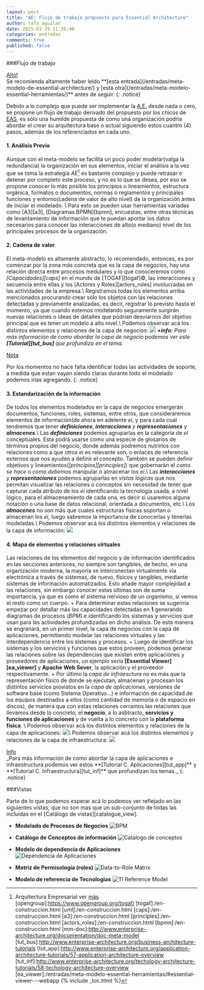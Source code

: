 ```yaml
---
layout: post
title: "AE: Flujo de trabajo propuesto para Essential Architecture"
author: rafa_aguilar
date: 2015-03-29 11:35:40
categories: entradas
comments: true
published: false
---
```


###Flujo de trabajo

<div markdown="0"><a href="#" class="btn btn-danger">Alto!</a></div>
Se recomienda altamente haber leído **[esta entrada](/entradas/meta-modelo-de-essential-architecture/) y [esta otra](/entradas/meta-modelo-essential-herramientas/)** antes de seguir.
{: .notice}

Debido a lo complejo que puede ser implementar la [A.E.][AE] desde nada o cero, se propone un flujo de trabajo derivado del propuesto por los chicos de [EAS][eas], es sólo una humilde propuesta de como una organización podría abordar el crear su arquitectura base o actual siguiendo estos cuantro (4) pasos, además de los referenciados en cada uno.

#### **1.** **Análisis Previo**

Aunque con el meta-modelo se facilita un poco poder modelar(valga la redundancia) la organización en sus elementos, iniciar el análisis a la vez que se toma la estrategia *AE*[^1] es bastante complejo y puede retrasar o detener por completo este proceso, y no es lo que se desea, por eso se propone conocer lo más posible los principios o lineamientos, estructura orgánica, formatos o documentos, normas o reglamentos y principales funciones y entorno(cadena de valor de alto nivel) de la organización antes de iniciar el modelado. \\
Para esto se pueden usar herramientas variadas como [A3][a3], [Diagramas BPMN][bpmn], encuestas, entre otras técnicas de levantamiento de información que te puedan aportar los datos necesarios para conocer las interacciones de alto(o mediano) nivel de los principales procesos de la organización.

#### **2.** **Cadena de valor**
El meta-modelo es altamente abstracto, lo recomendado, entonces, es por comenzar por la zona más concreta que es la capa de negocios, hay una relación directa entre procesos medulares y lo que conoceremos como *[Capacidades][caps]* en el mundo de [TOGAF][togaf]&copy;, las interacciones y secuencia entre ellas y los [Actores y Roles][actors_roles] involucradas en las actividades de la empresa.\\
Registramos todas los elementos arriba mencionados procurando crear sólo los objetos con las relaciones detectadas y previamente analizadas, es decir, registrar lo previsto hasta el momento, ya que cuando estemos modelando seguramente surgirán nuevas relaciones o ideas de detalles que podrían desviarnos del objetivo principal que es tener un modelo a alto nivel.\\
Podemos observar acá los distintos elementos y relaciones de la capa de negocios:  ![](http://www.enterprise-architecture.org/images/stories/essential/tutorials/layers/business_layer_overview.png)
_**+info:** Para más información de como abordar la capa de negocio podemos ver este **[Tutorial][tut_bus]** que profundiza en el tema._

<div markdown="0"><a href="#" class="btn btn-info">Nota</a></div>

Por los momentos no hace falta identificar todas las actividades de soporte, a medida que estan vayan siendo claras durante todo el modelado podemos irlas agregando.
{: .notice}

#### **3.** **Estandarización de la información**
De todos los elementos modelados en la capa de negocios emergerán documentos, funciones, roles, sistemas, entre otros, que consideraremos elementos de información(de ahora en adelente *ei*, y para cada cual tendremos que tener _**definiciones**_, _**interacciones** y **representaciones**_ y _**almacenes**_.\\
Las ***definiciones*** podemos agruparlas en la categoría de *ei* conceptuales.  Esta podrá usarse como una especie de glosarios de términos propios del negocio, donde además podremos nutrirlos con relaciones como a que otros *ei* es relevante son, o enlaces de referencia externos que nos ayuden a definir el concepto. También se pueden definir objetivos y lineamientos(*[principios][principles]*) que gobernarán el _como se hace_ o  _como debemos_ manipular o almacenar los *ei*.\\
Las ***interacciones*** y ***representaciones*** podemos agruparlas en *vistas lógicas* que nos permitan visualizar las relaciones o conceptos sin necesidad de tener que capturar cada atributo de los *ei* identificando la tecnología usada, a nivel lógico, para el almacenamiento de cada una, es decir si usaremos alguna notación o una base de datos relacional, orientada a documentos, etc.\\
Los ***almacenes*** no son más que cuales estructuras físicas soportan o almacenan los *ei*, luego sabremos la importancia de conocerlas y tenerlas modeladas.\\
Podemos observar acá los distintos elementos y relaciones de la capa de información:  ![](http://www.enterprise-architecture.org/images/stories/essential/tutorials/layers/information_layer_overview.png)

#### **4.** **Mapa de elementos y relaciones virtuales**
Las relaciones de los elementos del negocio y de información identificados en las secciones anteriores, no siempre son tangibles, de hecho, en una organización moderna, la mayoría se interconectan virtualmente vía electrónica a través de sistemas, de nuevo, físicos y tangibles, mediante sistemas de información automatizados.  Esto añade mayor complejidad a las relaciones, sin embargo conocer estas últimas son de suma importancia, ya que es como el sistema nervioso de un organismo, si vemos el resto como un cuerpo. 
    + Para determinar estas relaciones se sugeriría empezar por detallar más las capacidades detectadas en **1** generando diagramas de procesos (_BPM_) e identificando los sistemas y servicios que usan para las actividades profundizadas en dicho análisis.  De esta manera se engranará, en un primer nivel, la capa de negocios con la capa de aplicaciones, permitiendo modelar las relaciones virtuales y las interdependencia entre los sistemas y procesos.
    + Luego de identificar los sistemas y los servicios y funciones que estos proveen, podemos generar las relaciones sobre las dependencias que existen entre aplicaciones y proveedores de aplicaciones, un ejemplo sería **[Essential Viewer][ea_viewer]** y __Apache Web Sever__, la aplicación y el proveedor respectivamente.
    + Por último la _capa de infraesctura_ no es más que la representación físico de donde se ejecutan, almacenan y procesan los distintos servicios provistos en la _capa de aplicaciones_, versiones de software base (como Sistema Operativo...) e información de capacidad de los equipos destinados a ellos (como cantidad de memoria o de espacio en discos), de manera que con estas relaciones cerramos las relaciones que llevamos desde lo concreto, el **negocio**, a lo asbtracto, **servicios y funciones de aplicaciones** y de vuelta a lo concreto con la **plataforma física**.    \\
Podemos observar acá los distintos elementos y relaciones de la capa de aplicaciones:  ![](http://www.enterprise-architecture.org/images/stories/essential/tutorials/layers/application_layer_overview.png)\\
Podemos observar acá los distintos elementos y relaciones de la capa de infraestructura:  ![](http://www.enterprise-architecture.org/images/stories/essential/tutorials/layers/technology_layer_overview.png)

<div markdown="0"><a href="#" class="btn btn-info">Info</a></div>    
_Para más información de como abordar la capa de aplicaciones e infraestructura podemos ver estos **[Tutorial C. Aplicaciones][tut_app]** y **[Tutorial C. Infraestructura][tut_inf]** que profundizan los temas._
{: .notice}

###Vistas

Parte de lo que podemos esperar acá lo podemos ver reflejado en las siguientes vistas, que no son mas que un sub-conjunto de todas las incluídas en el [Catálogo de vistas][catalogue_view].

 - **Modelado de Procesos de Negocios**
![BPM](http://www.enterprise-architecture.org/images/stories/essential/viewer3_screenshots/04%20-%20business%20process%20model.png)
 
 - **Catálogo de Conceptos de información**
![Catalogo de conceptos](http://www.enterprise-architecture.org/images/stories/essential/viewer3_screenshots/12%20-%20information%20catalogue%20by%20concept.png)

 - **Modelo de dependencia de Aplicaciones**
![Dependencia de Aplicaciones](http://www.enterprise-architecture.org/images/stories/essential/viewer3_screenshots/03%20-%20application%20dependencies%20model.png)

 - **Matriz de Permisología (roles)**
![Data-to-Role Matrix](http://www.enterprise-architecture.org/images/stories/essential/viewer3_screenshots/11%20-%20data%20security%20model.png)

 - **Modelo de referencia de Tecnologías**
![TI Reference Model](http://www.enterprise-architecture.org/images/stories/essential/viewer3_screenshots/07%20-%20technology%20reference%20model.png)



[fuente]: http://www.enterprise-architecture.org/about/mission
[eas]: http://www.enterprise-architecture.org/component/weblinks/weblink/39-eas/6-eas-home
[AE]: /entradas/arquitectura-empresarial/
[free]: http://es.wikipedia.org/wiki/Software_libre
[eas_comm]: http://www.enterprise-architecture.org/community
[^1]: Arquitectura Empresarial ver [más][AE]
[opengroup]:https://www.opengroup.org/togaf/
[togaf]:/en-construccion.html
[uml]:/en-construccion.html
[caps]:/en-construccion.html
[a3]:/en-construccion.html
[principles]:/en-construccion.html
[actors_roles]:/en-construccion.html
[bpmn]:/en-construccion.html
[mm-doc]:http://www.enterprise-architecture.org/documentation/doc-meta-model
[tut_bus]:http://www.enterprise-architecture.org/business-architecture-tutorials
[tut_app]:http://www.enterprise-architecture.org/application-architecture-tutorials/57-application-architecture-overview
[tut_inf]:http://www.enterprise-architecture.org/techology-architecture-tutorials/58-techology-architecture-overview
[ea_viewer]:/entradas/meta-modelo-essential-herramientas/#essential-viewer---webapp
{% include _toc.html %}
